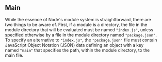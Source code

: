 ## Main

While the essence of Node's module system is straightforward, there are two things
to be aware of.
First, if a module is a directory, the file in the module directory that will be
evaluated must be named `"index.js"`, unless specified otherwise by a file in the
module directory named `"package.json"`. To specify an alternative to `"index.js"`, the
`"package.json"` file must contain JavaScript Object Notation (JSON) data defining
an object with a key named `"main"` that specifies the path, within the module
directory, to the main file.
